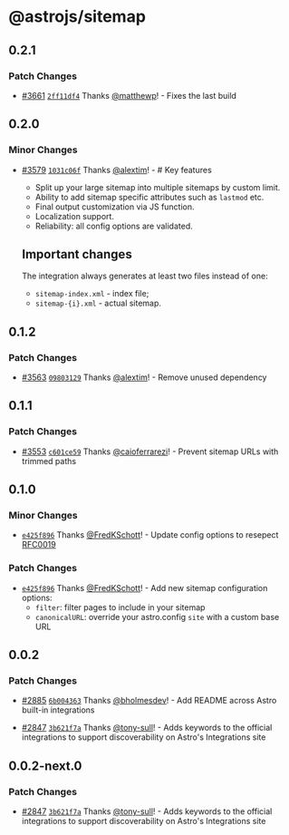 # @astrojs/sitemap

## 0.2.1

### Patch Changes

- [#3661](https://github.com/withastro/astro/pull/3661) [`2ff11df4`](https://github.com/withastro/astro/commit/2ff11df438a6a901e72d1f1979c79deb0ad199f2) Thanks [@matthewp](https://github.com/matthewp)! - Fixes the last build

## 0.2.0

### Minor Changes

- [#3579](https://github.com/withastro/astro/pull/3579) [`1031c06f`](https://github.com/withastro/astro/commit/1031c06f9c6794d9ee6fb18c145ca5614e6f0583) Thanks [@alextim](https://github.com/alextim)! - # Key features

  - Split up your large sitemap into multiple sitemaps by custom limit.
  - Ability to add sitemap specific attributes such as `lastmod` etc.
  - Final output customization via JS function.
  - Localization support.
  - Reliability: all config options are validated.

  ## Important changes

  The integration always generates at least two files instead of one:

  - `sitemap-index.xml` - index file;
  - `sitemap-{i}.xml` - actual sitemap.

## 0.1.2

### Patch Changes

- [#3563](https://github.com/withastro/astro/pull/3563) [`09803129`](https://github.com/withastro/astro/commit/098031294f4e25619d0ae5a6ffc871c7401d98ae) Thanks [@alextim](https://github.com/alextim)! - Remove unused dependency

## 0.1.1

### Patch Changes

- [#3553](https://github.com/withastro/astro/pull/3553) [`c601ce59`](https://github.com/withastro/astro/commit/c601ce59b5740e7ff48c6575a6168d6a2408f7a3) Thanks [@caioferrarezi](https://github.com/caioferrarezi)! - Prevent sitemap URLs with trimmed paths

## 0.1.0

### Minor Changes

- [`e425f896`](https://github.com/withastro/astro/commit/e425f896b668d98033ad3b998b50c1f28bc7f6ee) Thanks [@FredKSchott](https://github.com/FredKSchott)! - Update config options to resepect [RFC0019](https://github.com/withastro/rfcs/blob/main/proposals/0019-config-finalization.md)

### Patch Changes

- [`e425f896`](https://github.com/withastro/astro/commit/e425f896b668d98033ad3b998b50c1f28bc7f6ee) Thanks [@FredKSchott](https://github.com/FredKSchott)! - Add new sitemap configuration options:
  - `filter`: filter pages to include in your sitemap
  - `canonicalURL`: override your astro.config `site` with a custom base URL

## 0.0.2

### Patch Changes

- [#2885](https://github.com/withastro/astro/pull/2885) [`6b004363`](https://github.com/withastro/astro/commit/6b004363f99f27e581d1e2d53a2ebff39d7afb8a) Thanks [@bholmesdev](https://github.com/bholmesdev)! - Add README across Astro built-in integrations

* [#2847](https://github.com/withastro/astro/pull/2847) [`3b621f7a`](https://github.com/withastro/astro/commit/3b621f7a613b45983b090794fa7c015f23ed6140) Thanks [@tony-sull](https://github.com/tony-sull)! - Adds keywords to the official integrations to support discoverability on Astro's Integrations site

## 0.0.2-next.0

### Patch Changes

- [#2847](https://github.com/withastro/astro/pull/2847) [`3b621f7a`](https://github.com/withastro/astro/commit/3b621f7a613b45983b090794fa7c015f23ed6140) Thanks [@tony-sull](https://github.com/tony-sull)! - Adds keywords to the official integrations to support discoverability on Astro's Integrations site

